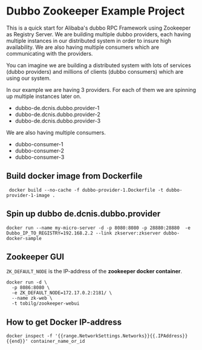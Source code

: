 
# Dubbo Zookeeper Example Project

This is a quick start for Alibaba's dubbo RPC Framework using Zookeeper as Registry Server.
We are building multiple dubbo providers, each having multiple instances in our distributed system in order to insure high availability.
We are also having multiple consumers which are communicating with the providers.

You can imagine we are building a distributed system with lots of services (dubbo providers) 
and millions of clients (dubbo consumers) which are using our system.

In our example we are having 3 providers. For each of them we are spinning up multiple instances later on.
- dubbo-de.dcnis.dubbo.provider-1
- dubbo-de.dcnis.dubbo.provider-2
- dubbo-de.dcnis.dubbo.provider-3

We are also having multiple consumers.
- dubbo-consumer-1
- dubbo-consumer-2
- dubbo-consumer-3


## Build docker image from Dockerfile

```
 docker build --no-cache -f dubbo-provider-1.Dockerfile -t dubbo-provider-1-image .
```

## Spin up dubbo de.dcnis.dubbo.provider
```
docker run --name my-micro-server -d -p 8080:8080 -p 28880:28880  -e Dubbo_IP_TO_REGISTRY=192.168.2.2 --link zkserver:zkserver dubbo-docker-sample
```

## Zookeeper GUI

```ZK_DEFAULT_NODE``` is the IP-address of the **zookeeper docker container**.

```
docker run -d \
  -p 8086:8080 \
  -e ZK_DEFAULT_NODE=172.17.0.2:2181/ \
  --name zk-web \
  -t tobilg/zookeeper-webui
```

## How to get Docker IP-address

```
docker inspect -f '{{range.NetworkSettings.Networks}}{{.IPAddress}}{{end}}' container_name_or_id
```